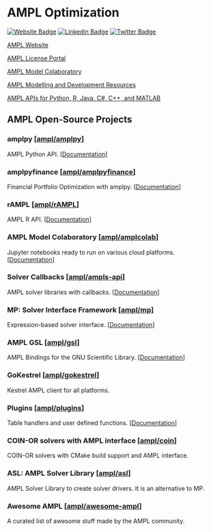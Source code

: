 # AMPL Optimization

[![Website Badge](https://img.shields.io/badge/Website-3b5998?style=flat-square&logo=google-chrome&logoColor=white)](https://ampl.com/)
[![Linkedin Badge](https://img.shields.io/badge/-LinkedIn-0e76a8?style=flat-square&logo=Linkedin&logoColor=white)](https://www.linkedin.com/company/ampl/)
[![Twitter Badge](https://img.shields.io/badge/-Twitter-00acee?style=flat-square&logo=Twitter&logoColor=white)](https://twitter.com/AMPLopt)

[AMPL Website](https://ampl.com)

[AMPL License Portal](https://portal.ampl.com)

[AMPL Model Colaboratory](https://colab.ampl.com)

[AMPL Modelling and Development Resources](https://dev.ampl.com)

[AMPL APIs for Python, R, Java, C#, C++, and MATLAB](https://dev.ampl.com/en/latest/apis.html)

## AMPL Open-Source Projects

### amplpy [[ampl/amplpy](https://github.com/ampl/amplpy)]

AMPL Python API. [[Documentation](https://amplpy.readthedocs.io/)] 

### amplpyfinance [[ampl/amplpyfinance](https://github.com/ampl/amplpyfinance)]

Financial Portfolio Optimization with amplpy. [[Documentation](https://amplpyfinance.readthedocs.io/)]

### rAMPL [[ampl/rAMPL](https://github.com/ampl/rAMPL)] 

AMPL R API. [[Documentation](https://rAMPL.readthedocs.io/)]

### AMPL Model Colaboratory [[ampl/amplcolab](https://github.com/ampl/amplcolab)] 

Jupyter notebooks ready to run on various cloud platforms. [[Documentation](https://amplcolab.readthedocs.io/)]

### Solver Callbacks [[ampl/ampls-api](https://github.com/ampl/ampls-api)]

AMPL solver libraries with callbacks. [[Documentation](https://ampls.readthedocs.io/)]

### MP: Solver Interface Framework [[ampl/mp](https://github.com/ampl/mp)]

Expression-based solver interface. [[Documentation](https://amplmp.readthedocs.io/)] 

### AMPL GSL [[ampl/gsl](https://github.com/ampl/gsl)]

AMPL Bindings for the GNU Scientific Library. [[Documentation](https://amplgsl.readthedocs.io/)]

### GoKestrel [[ampl/gokestrel](https://github.com/ampl/gokestrel)] 

Kestrel AMPL client for all platforms. 

### Plugins [[ampl/plugins](https://github.com/ampl/plugins)]

Table handlers and user defined functions. [[Documentation](https://amplplugins.readthedocs.io/)]

### COIN-OR solvers with AMPL interface [[ampl/coin](https://github.com/ampl/coin)]

COIN-OR solvers with CMake build support and AMPL interface.

### ASL: AMPL Solver Library [[ampl/asl](https://github.com/ampl/asl)]

AMPL Solver Library to create solver drivers. It is an alternative to MP.

### Awesome AMPL [[ampl/awesome-ampl](https://github.com/ampl/awesome-ampl)]

A curated list of awesome stuff made by the AMPL community.
